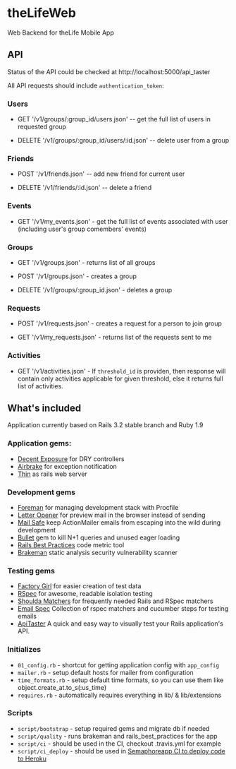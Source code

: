 theLifeWeb
==========

Web Backend for theLife Mobile App

## API

Status of the API could be checked at http://localhost:5000/api_taster

All API requests should include `authentication_token`:

### Users

* GET '/v1/groups/:group_id/users.json' -- get the full list of users
  in requested group

* DELETE '/v1/groups/:group_id/users/:id.json' -- delete user from a group

### Friends

* POST '/v1/friends.json' -- add new friend for current user

* DELETE '/v1/friends/:id.json' -- delete a friend

### Events

* GET '/v1/my_events.json' - get the full list of events associated
  with user (including user's group comembers' events)

### Groups

* GET '/v1/groups.json' - returns list of all groups

* POST '/v1/groups.json' - creates a group

* DELETE '/v1/groups/:group_id.json' - deletes a group

### Requests

* POST '/v1/requests.json' - creates a request for a person to join group

* GET '/v1/my_requests.json' - returns list of the requests sent to me

### Activities

* GET '/v1/activities.json' - If `threshold_id` is providen, then response will
  contain only activities applicable for given
  threshold, else it returns full list of activities.

## What's included

Application currently based on Rails 3.2 stable branch and Ruby 1.9

### Application gems:

* [Decent Exposure](https://github.com/voxdolo/decent_exposure) for DRY controllers
* [Airbrake](https://github.com/airbrake/airbrake) for exception notification
* [Thin](https://github.com/macournoyer/thin) as rails web server

### Development gems

* [Foreman](https://github.com/ddollar/foreman) for managing development stack with Procfile
* [Letter Opener](https://github.com/ryanb/letter_opener) for preview mail in the browser instead of sending
* [Mail Safe](https://github.com/myronmarston/mail_safe) keep ActionMailer emails from escaping into the wild during development
* [Bullet](https://github.com/flyerhzm/bullet) gem to kill N+1 queries and unused eager loading
* [Rails Best Practices](https://github.com/railsbp/rails_best_practices) code metric tool
* [Brakeman](https://github.com/presidentbeef/brakeman) static analysis security vulnerability scanner

### Testing gems

* [Factory Girl](https://github.com/thoughtbot/factory_girl) for easier creation of test data
* [RSpec](https://github.com/rspec/rspec) for awesome, readable isolation testing
* [Shoulda Matchers](http://github.com/thoughtbot/shoulda-matchers) for frequently needed Rails and RSpec matchers
* [Email Spec](https://github.com/bmabey/email-spec) Collection of rspec matchers and cucumber steps for testing emails
* [ApiTaster](https://github.com/fredwu/api_taster) A quick and easy way to visually test your Rails application's API.

### Initializes

* `01_config.rb` - shortcut for getting application config with `app_config`
* `mailer.rb` - setup default hosts for mailer from configuration
* `time_formats.rb` - setup default time formats, so you can use them like object.create_at.to_s(:us_time)
* `requires.rb` - automatically requires everything in lib/ & lib/extensions

### Scripts

* `script/bootstrap` - setup required gems and migrate db if needed
* `script/quality` - runs brakeman and rails_best_practices for the app
* `script/ci` - should be used in the CI, checkout .travis.yml for example
* `script/ci_deploy` - should be used in [Semaphoreapp CI to deploy code to Heroku](http://tatsoft.ru/ci-semaphoreapp)

